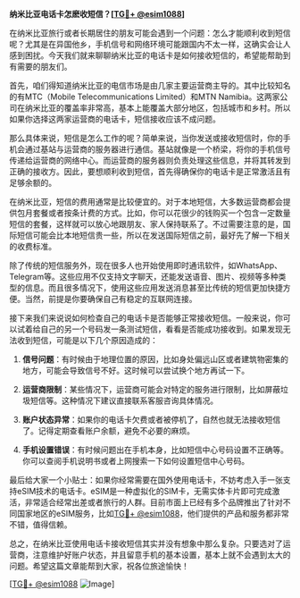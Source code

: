 **纳米比亚电话卡怎麽收短信？[[TG💪+ @esim1088](https://t.me/s/esim1088)]**

在纳米比亚旅行或者长期居住的朋友可能会遇到一个问题：怎么才能顺利收到短信呢？尤其是在异国他乡，手机信号和网络环境可能跟国内不太一样，这确实会让人感到困扰。今天我们就来聊聊纳米比亚的电话卡是如何接收短信的，希望能帮助到有需要的朋友们。

首先，咱们得知道纳米比亚的电信市场是由几家主要运营商主导的。其中比较知名的有MTC（Mobile Telecommunications Limited）和MTN Namibia。这两家公司在纳米比亚的覆盖率非常高，基本上能覆盖大部分地区，包括城市和乡村。所以如果你选择这两家运营商的电话卡，短信接收应该不成问题。

那么具体来说，短信是怎么工作的呢？简单来说，当你发送或接收短信时，你的手机会通过基站与运营商的服务器进行通信。基站就像是一个桥梁，将你的手机信号传递给运营商的网络中心。而运营商的服务器则负责处理这些信息，并将其转发到正确的接收方。因此，要想顺利收到短信，首先得确保你的电话卡是正常激活且有足够余额的。

在纳米比亚，短信的费用通常是比较便宜的。对于本地短信，大多数运营商都会提供包月套餐或者按条计费的方式。比如，你可以花很少的钱购买一个包含一定数量短信的套餐，这样就可以放心地跟朋友、家人保持联系了。不过需要注意的是，国际短信可能会比本地短信贵一些，所以在发送国际短信之前，最好先了解一下相关的收费标准。

除了传统的短信服务外，现在很多人也开始使用即时通讯软件，如WhatsApp、Telegram等。这些应用不仅支持文字聊天，还能发送语音、图片、视频等多种类型的信息。而且很多情况下，使用这些应用发送消息甚至比传统的短信更加快捷方便。当然，前提是你要确保自己有稳定的互联网连接。

接下来我们来说说如何检查自己的电话卡是否能够正常接收短信。一般来说，你可以试着给自己的另一个号码发一条测试短信，看看是否能成功接收到。如果发现无法收到短信，可能是以下几个原因造成的：

1. **信号问题**：有时候由于地理位置的原因，比如身处偏远山区或者建筑物密集的地方，可能会导致信号不好。这时候可以尝试换个地方再试一下。
   
2. **运营商限制**：某些情况下，运营商可能会对特定的服务进行限制，比如屏蔽垃圾短信等。这种情况下建议直接联系客服咨询具体情况。

3. **账户状态异常**：如果你的电话卡欠费或者被停机了，自然也就无法接收短信了。记得定期查看账户余额，避免不必要的麻烦。

4. **手机设置错误**：有时候问题出在手机本身，比如短信中心号码设置不正确等。你可以查阅手机说明书或者上网搜索一下如何设置短信中心号码。

最后给大家一个小贴士：如果你经常需要在国外使用电话卡，不妨考虑入手一张支持eSIM技术的电话卡。eSIM是一种虚拟化的SIM卡，无需实体卡片即可完成激活，非常适合经常出差或者旅行的人群。目前市面上已经有多个品牌推出了针对不同国家地区的eSIM服务，比如[TG💪+ @esim1088](https://t.me/s/esim1088)，他们提供的产品和服务都非常不错，值得信赖。

总之，在纳米比亚使用电话卡接收短信其实并没有想象中那么复杂。只要选对了运营商，注意维护好账户状态，并且留意手机的基本设置，基本上就不会遇到太大的问题。希望这篇文章能帮到大家，祝各位旅途愉快！

[[TG💪+ @esim1088](https://t.me/s/esim1088) ![Image](https://i.postimg.cc/4NQfJmqS/Snipaste-2025-05-13-00-14-12.png)]